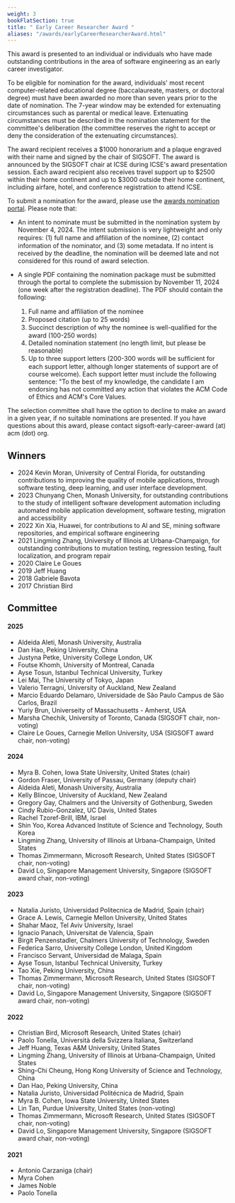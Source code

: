 ```yaml
---
weight: 3
bookFlatSection: true
title: " Early Career Researcher Award "
aliases: "/awards/earlyCareerResearcherAward.html"
---
```


This award is presented to an individual or individuals who have made outstanding contributions in the area of software engineering as an early career investigator.

To be eligible for nomination for the award, individuals' most recent computer-related educational degree (baccalaureate, masters, or doctoral degree) must have been awarded no more than seven years prior to the date of nomination. The 7-year window may be extended for extenuating circumstances such as parental or medical leave. Extenuating circumstances must be described in the nomination statement for the committee's deliberation (the committee reserves the right to accept or deny the consideration of the extenuating circumstances).

The award recipient receives a $1000 honorarium and a plaque engraved with their name and signed by the chair of SIGSOFT. The award is announced by the SIGSOFT chair at ICSE during ICSE's award presentation session. Each award recipient also receives travel support up to $2500 within their home continent and up to $3000 outside their home continent, including airfare, hotel, and conference registration to attend ICSE.

To submit a nomination for the award, please use the [awards nomination portal](https://sigsoft-awards.hotcrp.com/). Please note that:

* An intent to nominate must be submitted in the nomination system by November 4, 2024. The intent submission is very lightweight and only requires: (1) full name and afﬁliation of the nominee, (2) contact information of the nominator, and (3) some metadata. If no intent is received by the deadline, the nomination will be deemed late and not considered for this round of award selection.

* A single PDF containing the nomination package must be submitted through the portal to complete the submission by November 11, 2024 (one week after the registration deadline). The PDF should contain the following:

  1. Full name and afﬁliation of the nominee
  2. Proposed citation (up to 25 words)
  3. Succinct description of why the nominee is well-qualiﬁed for the award (100-250 words)
  4. Detailed nomination statement (no length limit, but please be reasonable)
  5. Up to three support letters (200-300 words will be sufﬁcient for each support letter, although longer statements of support are of course welcome). Each support letter must include the following sentence: "To the best of my knowledge, the candidate I am endorsing has not committed any action that violates the ACM Code of Ethics and ACM's Core Values.

The selection committee shall have the option to decline to make an award in a given year, if no suitable nominations are presented. If you have questions about this award, please contact sigsoft-early-career-award (at) acm (dot) org.

## Winners
- 2024  Kevin Moran, University of Central Florida, for outstanding contributions to improving the quality of mobile applications, through software testing, deep learning, and user interface development.
- 2023  Chunyang Chen, Monash University, for outstanding contributions to the study of intelligent software development automation including automated mobile application development, software testing, migration and accessibility
- 2022	Xin Xia, Huawei, for contributions to AI and SE, mining software repositories, and empirical software engineering
- 2021	Lingming Zhang, University of Illinois at Urbana-Champaign, for outstanding contributions to mutation testing, regression testing, fault localization, and program repair
- 2020	Claire Le Goues
- 2019	Jeff Huang
- 2018	Gabriele Bavota
- 2017	Christian Bird

## Committee

#### 2025
- Aldeida Aleti, Monash University, Australia 
- Dan Hao, Peking University, China
- Justyna Petke, University College London, UK
- Foutse Khomh, University of Montreal, Canada
- Ayse Tosun, Istanbul Technical University, Turkey
- Lei Mai, The University of Tokyo, Japan
- Valerio Terragni, University of Auckland, New Zealand
- Marcio Eduardo Delamaro, Universidade de São Paulo Campus de São Carlos, Brazil
- Yuriy Brun, Universeity of Massachusetts - Amherst, USA
- Marsha Chechik, University of Toronto, Canada (SIGSOFT chair, non-voting)
- Claire Le Goues, Carnegie Mellon University, USA (SIGSOFT award chair, non-voting)

#### 2024
- Myra B. Cohen, Iowa State University, United States (chair)
- Gordon Fraser, University of Passau, Germany (deputy chair)
- Aldeida Aleti, Monash University, Australia                                
- Kelly Blincoe, University of Auckland, New Zealand
- Gregory Gay, Chalmers and the University of Gothenburg, Sweden                            
- Cindy Rubio-Gonzalez, UC Davis, United States 
- Rachel Tzoref-Brill, IBM, Israel
- Shin Yoo, Korea Advanced Institute of Science and Technology, South Korea                                                                    
- Lingming Zhang, University of Illinois at Urbana-Champaign, United States  
- Thomas Zimmermann, Microsoft Research, United States (SIGSOFT chair, non-voting)
- David Lo, Singapore Management University, Singapore (SIGSOFT award chair, non-voting)

#### 2023
- Natalia Juristo, Universidad Politecnica de Madrid, Spain (chair)
- Grace A. Lewis, Carnegie Mellon University, United States
- Shahar Maoz, Tel Aviv University, Israel
- Ignacio Panach, Universitat de Valencia, Spain
- Birgit Penzenstadler, Chalmers University of Technology, Sweden
- Federica Sarro, University College London, United Kingdom
- Francisco Servant, Universidad de Malaga, Spain
- Ayse Tosun, Istanbul Technical University, Turkey
- Tao Xie, Peking University, China
- Thomas Zimmermann, Microsoft Research, United States (SIGSOFT chair, non-voting)
- David Lo, Singapore Management University, Singapore (SIGSOFT award chair, non-voting)
#### 2022
- Christian Bird, Microsoft Research, United States (chair)
- Paolo Tonella, Università della Svizzera Italiana, Switzerland
- Jeff Huang, Texas A&M University, United States
- Lingming Zhang, University of Illinois at Urbana-Champaign, United States
- Shing-Chi Cheung, Hong Kong University of Science and Technology, China
- Dan Hao, Peking University, China
- Natalia Juristo, Universidad Politécnica de Madrid, Spain
- Myra B. Cohen, Iowa State University, United States
- Lin Tan, Purdue University, United States (non-voting)
- Thomas Zimmermann, Microsoft Research, United States (SIGSOFT chair, non-voting)
- David Lo, Singapore Management University, Singapore (SIGSOFT award chair, non-voting)

#### 2021
- Antonio Carzaniga (chair)
- Myra Cohen
- James Noble
- Paolo Tonella

